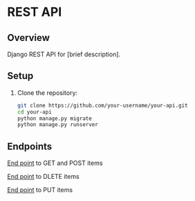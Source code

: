 # REST API

## Overview
Django REST API for [brief description].

## Setup
1. Clone the repository:
   ```bash
   git clone https://github.com/your-username/your-api.git
   cd your-api
   python manage.py migrate
   python manage.py runserver

## Endpoints
[End point](http://localhost:8000/) to GET and POST items

[End point](http://localhost:8000/delete/<int:id>/) to DLETE items

[End point](http://localhost:8000/update/<int:id>/) to PUT items

